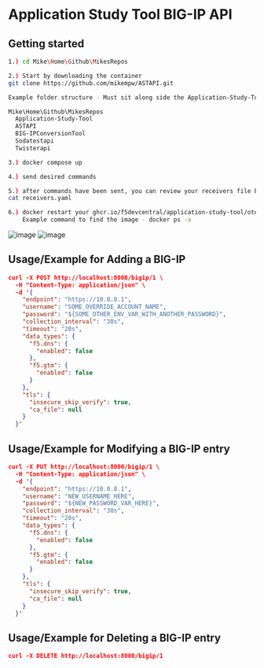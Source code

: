 
# Application Study Tool BIG-IP API



## Getting started
```bash
1.) cd Mike\Home\Github\MikesRepos

2.) Start by downloading the container
git clone https://github.com/mikempw/ASTAPI.git

Example folder structure - Must sit along side the Application-Study-Tool

Mike\Home\Github\MikesRepos
  Application-Study-Tool
  ASTAPI
  BIG-IPConversionTool
  Sodatestapi
  Twisterapi

3.) docker compose up

4.) send desired commands

5.) after commands have been sent, you can review your receivers file by doing to application-study-tool/services/otel_collector
cat receivers.yaml

6.) docker restart your ghcr.io/f5devcentral/application-study-tool/otel_custom_collector image 
    Example command to find the image - docker ps -a
```
![image](https://github.com/user-attachments/assets/48d4003c-6746-4237-946b-f5a8affa524b)
![image](https://github.com/user-attachments/assets/85da4d38-9aba-415a-9ff7-8a113352aeb6)



## Usage/Example for Adding a BIG-IP

```JSON
curl -X POST http://localhost:8000/bigip/1 \
  -H "Content-Type: application/json" \
  -d '{
    "endpoint": "https://10.0.0.1",
    "username": "SOME_OVERRIDE_ACCOUNT_NAME",
    "password": "${SOME_OTHER_ENV_VAR_WITH_ANOTHER_PASSWORD}",
    "collection_interval": "30s",
    "timeout": "20s",
    "data_types": {
      "f5.dns": {
        "enabled": false
      },
      "f5.gtm": {
        "enabled": false
      }
    },
    "tls": {
      "insecure_skip_verify": true,
      "ca_file": null
    }
  }'
```

## Usage/Example for Modifying a BIG-IP entry

```JSON
curl -X PUT http://localhost:8000/bigip/1 \
  -H "Content-Type: application/json" \
  -d '{
    "endpoint": "https://10.0.0.1",
    "username": "NEW_USERNAME_HERE",
    "password": "${NEW_PASSWORD_VAR_HERE}",
    "collection_interval": "30s",
    "timeout": "20s",
    "data_types": {
      "f5.dns": {
        "enabled": false
      },
      "f5.gtm": {
        "enabled": false
      }
    },
    "tls": {
      "insecure_skip_verify": true,
      "ca_file": null
    }
  }'
```
## Usage/Example for Deleting a BIG-IP entry

```JSON
curl -X DELETE http://localhost:8000/bigip/1
```
